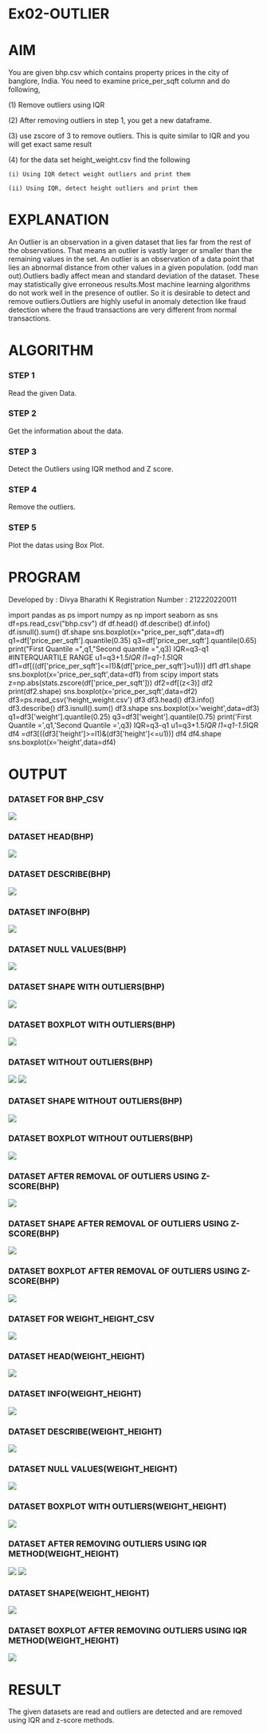 # Ex02-OUTLIER

# AIM
You are given bhp.csv which contains property prices in the city of banglore, India. You need to examine price_per_sqft column and do following,

(1) Remove outliers using IQR 

(2) After removing outliers in step 1, you get a new dataframe.

(3) use zscore of 3 to remove outliers. This is quite similar to IQR and you will get exact same result

(4) for the data set height_weight.csv find the following

    (i) Using IQR detect weight outliers and print them

    (ii) Using IQR, detect height outliers and print them
 
# EXPLANATION
   
 An Outlier is an observation in a given dataset that lies far from the rest of the observations. That means an outlier is vastly larger or smaller than the remaining values in the set. An outlier is an observation of a data point that lies an abnormal distance from other values in a given population. (odd man out).Outliers badly affect mean and standard deviation of the dataset. These may statistically give erroneous results.Most machine learning algorithms do not work well in the presence of outlier. So it is desirable to detect and remove outliers.Outliers are highly useful in anomaly detection like fraud detection where the fraud transactions are very different from normal transactions.  

# ALGORITHM

### STEP 1
Read the given Data.

### STEP 2
Get the information about the data.

### STEP 3
Detect the Outliers using IQR method and Z score.

### STEP 4
Remove the outliers.

### STEP 5
Plot the datas using Box Plot.

# PROGRAM


Developed by : Divya Bharathi K
Registration Number : 212220220011


import pandas as ps
import numpy as np
import seaborn as sns
df=ps.read_csv("bhp.csv")
df
df.head()
df.describe()
df.info()
df.isnull().sum()
df.shape
sns.boxplot(x="price_per_sqft",data=df)
q1=df['price_per_sqft'].quantile(0.35)
q3=df['price_per_sqft'].quantile(0.65)
print("First Quantile =",q1,"Second quantile =",q3)
IQR=q3-q1 #INTERQUARTILE RANGE
u1=q3+1.5*IQR
l1=q1-1.5*IQR
df1=df[((df['price_per_sqft']<=l1)&(df['price_per_sqft']>u1))]
df1
df1.shape
sns.boxplot(x='price_per_sqft',data=df1)
from scipy import stats
z=np.abs(stats.zscore(df['price_per_sqft']))
df2=df[(z<3)]
df2
print(df2.shape)
sns.boxplot(x='price_per_sqft',data=df2)
df3=ps.read_csv('height_weight.csv')
df3
df3.head()
df3.info()
df3.describe()
df3.isnull().sum()
df3.shape
sns.boxplot(x='weight',data=df3)
q1=df3['weight'].quantile(0.25)
q3=df3['weight'].quantile(0.75)
print('First Quantile =',q1,'Second Quantile =',q3)
IQR=q3-q1
u1=q3+1.5*IQR
l1=q1-1.5*IQR
df4 =df3[((df3['height']>=l1)&(df3['height']<=u1))]
df4
df4.shape
sns.boxplot(x='height',data=df4)


# OUTPUT

### DATASET FOR BHP_CSV
![](https://raw.githubusercontent.com/21001052/Ex02-Outlier/main/1.png)
### DATASET HEAD(BHP)
![](https://raw.githubusercontent.com/21001052/Ex02-Outlier/main/2.png)
### DATASET DESCRIBE(BHP)
![](https://raw.githubusercontent.com/21001052/Ex02-Outlier/main/3.png)
### DATASET INFO(BHP)
![](https://raw.githubusercontent.com/21001052/Ex02-Outlier/main/4.png)
### DATASET NULL VALUES(BHP)
![](https://raw.githubusercontent.com/21001052/Ex02-Outlier/main/5.png)
### DATASET SHAPE WITH OUTLIERS(BHP)
![](https://raw.githubusercontent.com/21001052/Ex02-Outlier/main/6.png)
### DATASET BOXPLOT WITH OUTLIERS(BHP)
![](https://raw.githubusercontent.com/21001052/Ex02-Outlier/main/7.png)
### DATASET WITHOUT OUTLIERS(BHP)
![](https://raw.githubusercontent.com/21001052/Ex02-Outlier/main/8.png)
![](https://raw.githubusercontent.com/21001052/Ex02-Outlier/main/9.png)
### DATASET SHAPE WITHOUT OUTLIERS(BHP)
![](https://raw.githubusercontent.com/21001052/Ex02-Outlier/main/10.png)
### DATASET BOXPLOT WITHOUT OUTLIERS(BHP)
![](https://raw.githubusercontent.com/21001052/Ex02-Outlier/main/11.png)
### DATASET AFTER REMOVAL OF OUTLIERS USING Z-SCORE(BHP)
![](https://raw.githubusercontent.com/21001052/Ex02-Outlier/main/12.png)
### DATASET SHAPE AFTER REMOVAL OF OUTLIERS USING Z-SCORE(BHP)
![](https://raw.githubusercontent.com/21001052/Ex02-Outlier/main/13.png)
### DATASET BOXPLOT AFTER REMOVAL OF OUTLIERS USING Z-SCORE(BHP)
![](https://raw.githubusercontent.com/21001052/Ex02-Outlier/main/14.png)
### DATASET FOR WEIGHT_HEIGHT_CSV
![](https://raw.githubusercontent.com/21001052/Ex02-Outlier/main/15.png)
### DATASET HEAD(WEIGHT_HEIGHT)
![](https://raw.githubusercontent.com/21001052/Ex02-Outlier/main/16.png)
### DATASET INFO(WEIGHT_HEIGHT)
![](https://raw.githubusercontent.com/21001052/Ex02-Outlier/main/17.png)
### DATASET DESCRIBE(WEIGHT_HEIGHT)
![](https://raw.githubusercontent.com/21001052/Ex02-Outlier/main/18.png)
### DATASET NULL VALUES(WEIGHT_HEIGHT)
![](https://raw.githubusercontent.com/21001052/Ex02-Outlier/main/19.png)
### DATASET BOXPLOT WITH OUTLIERS(WEIGHT_HEIGHT)
![](https://raw.githubusercontent.com/21001052/Ex02-Outlier/main/20.png)
### DATASET AFTER REMOVING OUTLIERS USING IQR METHOD(WEIGHT_HEIGHT)
![](https://raw.githubusercontent.com/21001052/Ex02-Outlier/main/22.png)
![](https://raw.githubusercontent.com/21001052/Ex02-Outlier/main/21.png)
### DATASET SHAPE(WEIGHT_HEIGHT)
![](https://raw.githubusercontent.com/21001052/Ex02-Outlier/main/23.png)
### DATASET BOXPLOT AFTER REMOVING OUTLIERS USING IQR METHOD(WEIGHT_HEIGHT)
![](https://raw.githubusercontent.com/21001052/Ex02-Outlier/main/24.png)

# RESULT
The given datasets are read and outliers are detected and are removed using IQR and z-score methods.
